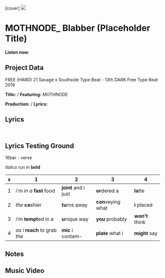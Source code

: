 [cover] ![](57175019_319474918741616_8502199518755923887_n.jpg)

# MOTHNODE_ Blabber (Placeholder Title)

**Listen now:** 

## Project Data

FREE (HARD) 21 Savage x Southside Type Beat - 13th  DARK  Free Type Beat 2019


**Title:**  / **Featuring:** MOTHNODE

**Production:**  / **Lyrics:** 

## Lyrics

```


```

## Lyrics Testing Ground

16bar - verse

*italics* run in
**bold**

| x | 1 | 2 | 3 | 4 |
|---|---|---|---|---|
| 1 | *i'm in a* **fast** food | **joint** and i just  | **or**dered a  | **la**tte  |
| 2 | *the* **ca**shier | **tu**rns away  |  **con**veying what |  **i** placed |
| 3 | *i'm* **tempt**ed in a | **u**nique way  |  **you** probably |  **won't** think |
| 4 | *as i* **reach** to grab the |  **mic** i contem-  | **plate** what i | **might** say |

## Notes

## Music Video
